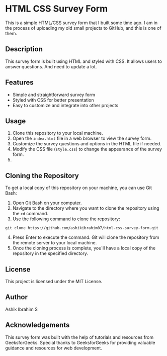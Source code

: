 # HTML CSS Survey Form

This is a simple HTML/CSS survey form that I built some time ago. I am in the process of uploading my old small projects to GitHub, and this is one of them.

## Description

This survey form is built using HTML and styled with CSS. It allows users to answer questions. And need to update a lot.

## Features

- Simple and straightforward survey form
- Styled with CSS for better presentation
- Easy to customize and integrate into other projects

## Usage

1. Clone this repository to your local machine.
2. Open the `index.html` file in a web browser to view the survey form.
3. Customize the survey questions and options in the HTML file if needed.
4. Modify the CSS file (`style.css`) to change the appearance of the survey form.
5. 
## Cloning the Repository

To get a local copy of this repository on your machine, you can use Git Bash:

1. Open Git Bash on your computer.
2. Navigate to the directory where you want to clone the repository using the `cd` command.
3. Use the following command to clone the repository:


```
git clone https://github.com/ashikibrahim07/html-css-survey-form.git
```
4. Press Enter to execute the command. Git will clone the repository from the remote server to your local machine.
5. Once the cloning process is complete, you'll have a local copy of the repository in the specified directory.


## License

This project is licensed under the MIT License.

## Author

Ashik Ibrahim S

## Acknowledgements

This survey form was built with the help of tutorials and resources from GeeksforGeeks. Special thanks to GeeksforGeeks for providing valuable guidance and resources for web development.
